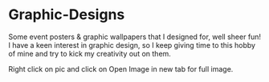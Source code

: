 # Graphic-Designs
Some event posters &amp; graphic wallpapers that I designed for, well sheer fun! I have a keen interest in graphic design, so I keep giving time to this hobby of mine and try to kick my creativity out on them.

Right click on pic and click on Open Image in new tab for full image.
